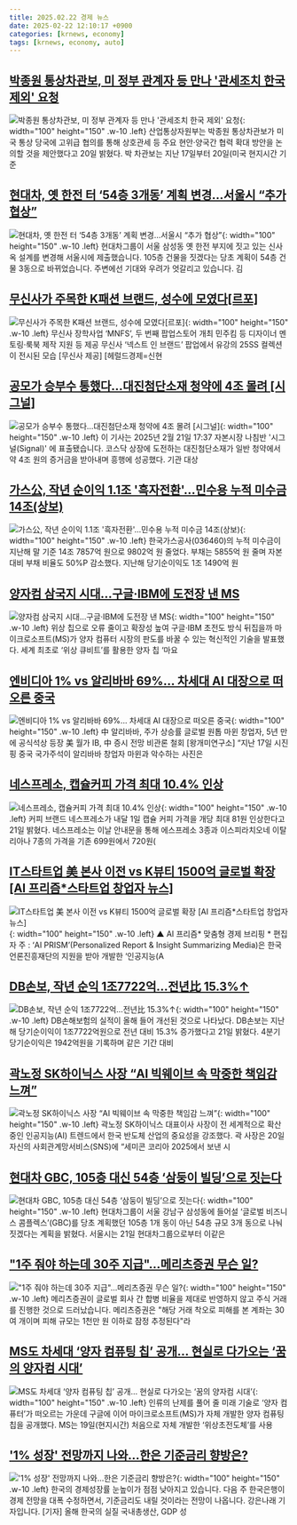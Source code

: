 ```yaml
---
title: 2025.02.22 경제 뉴스
date: 2025-02-22 12:10:17 +0900
categories: [krnews, economy]
tags: [krnews, economy, auto]
---
```

## [박종원 통상차관보, 미 정부 관계자 등 만나 '관세조치 한국 제외' 요청](https://n.news.naver.com/mnews/article/014/0005311515)

![박종원 통상차관보, 미 정부 관계자 등 만나 '관세조치 한국 제외' 요청](https://mimgnews.pstatic.net/image/origin/014/2025/02/21/5311515.jpg?type=nf220_150){: width="100" height="150" .w-10 .left}
산업통상자원부는 박종원 통상차관보가 미국 통상 당국에 고위급 협의를 통해 상호관세 등 주요 현안·양국간 협력 확대 방안을 논의할 것을 제안했다고 20일 밝혔다. 박 차관보는 지난 17일부터 20일(미국 현지시간 기준

## [현대차, 옛 한전 터 ‘54층 3개동’ 계획 변경…서울시 “추가 협상”](https://n.news.naver.com/mnews/article/056/0011898103)

![현대차, 옛 한전 터 ‘54층 3개동’ 계획 변경…서울시 “추가 협상”](https://mimgnews.pstatic.net/image/origin/056/2025/02/22/11898103.jpg?type=nf220_150){: width="100" height="150" .w-10 .left}
현대차그룹이 서울 삼성동 옛 한전 부지에 짓고 있는 신사옥 설계를 변경해 서울시에 제출했습니다. 105층 건물을 짓겠다는 당초 계획이 54층 건물 3동으로 바뀌었습니다. 주변에선 기대와 우려가 엇갈리고 있습니다. 김

## [무신사가 주목한 K패션 브랜드, 성수에 모였다[르포]](https://n.news.naver.com/mnews/article/016/0002432600)

![무신사가 주목한 K패션 브랜드, 성수에 모였다[르포]](https://mimgnews.pstatic.net/image/origin/016/2025/02/22/2432600.jpg?type=nf220_150){: width="100" height="150" .w-10 .left}
무신사 장학사업 ‘MNFS’, 두 번째 팝업스토어 개최 민주킴 등 디자이너 멘토링·룩북 제작 지원 등 제공 무신사 ‘넥스트 인 브랜드’ 팝업에서 유강의 25SS 컬렉션이 전시된 모습 [무신사 제공] [헤럴드경제=신현

## [공모가 승부수 통했다…대진첨단소재 청약에 4조 몰려 [시그널]](https://n.news.naver.com/mnews/article/011/0004453416)

![공모가 승부수 통했다…대진첨단소재 청약에 4조 몰려 [시그널]](https://mimgnews.pstatic.net/image/origin/011/2025/02/21/4453416.jpg?type=nf220_150){: width="100" height="150" .w-10 .left}
이 기사는 2025년 2월 21일 17:37 자본시장 나침반 '시그널(Signal)' 에 표출됐습니다. 코스닥 상장에 도전하는 대진첨단소재가 일반 청약에서 약 4조 원의 증거금을 받아내며 흥행에 성공했다. 기관 대상

## [가스公, 작년 순이익 1.1조 '흑자전환'…민수용 누적 미수금 14조(상보)](https://n.news.naver.com/mnews/article/421/0008090601)

![가스公, 작년 순이익 1.1조 '흑자전환'…민수용 누적 미수금 14조(상보)](https://mimgnews.pstatic.net/image/origin/421/2025/02/21/8090601.jpg?type=nf220_150){: width="100" height="150" .w-10 .left}
한국가스공사(036460)의 누적 미수금이 지난해 말 기준 14조 7857억 원으로 9802억 원 줄었다. 부채는 5855억 원 줄며 자본 대비 부채 비율도 50%P 감소했다. 지난해 당기순이익도 1조 1490억 원

## [양자컴 삼국지 시대…구글·IBM에 도전장 낸 MS](https://n.news.naver.com/mnews/article/366/0001055757)

![양자컴 삼국지 시대…구글·IBM에 도전장 낸 MS](https://mimgnews.pstatic.net/image/origin/366/2025/02/21/1055757.jpg?type=nf220_150){: width="100" height="150" .w-10 .left}
위상 칩으로 오류 줄이고 확장성 높여 구글·IBM 초전도 방식 뒤집을까 마이크로소프트(MS)가 양자 컴퓨터 시장의 판도를 바꿀 수 있는 혁신적인 기술을 발표했다. 세계 최초로 ‘위상 큐비트’를 활용한 양자 칩 ‘마요

## [엔비디아 1% vs 알리바바 69%... 차세대 AI 대장으로 떠오른 중국](https://n.news.naver.com/mnews/article/023/0003889462)

![엔비디아 1% vs 알리바바 69%... 차세대 AI 대장으로 떠오른 중국](https://mimgnews.pstatic.net/image/origin/023/2025/02/21/3889462.jpg?type=nf220_150){: width="100" height="150" .w-10 .left}
中 알리바바, 주가 상승률 글로벌 원톱 마윈 창업자, 5년 만에 공식석상 등장 美 월가 IB, 中 증시 전망 비관론 철회 [왕개미연구소] “지난 17일 시진핑 중국 국가주석이 알리바바 창업자 마윈과 악수하는 사진은

## [네스프레소, 캡슐커피 가격 최대 10.4% 인상](https://n.news.naver.com/mnews/article/014/0005311783)

![네스프레소, 캡슐커피 가격 최대 10.4% 인상](https://mimgnews.pstatic.net/image/origin/014/2025/02/21/5311783.jpg?type=nf220_150){: width="100" height="150" .w-10 .left}
커피 브랜드 네스프레소가 내달 1일 캡슐 커피 가격을 개당 최대 81원 인상한다고 21일 밝혔다. 네스프레소는 이날 안내문을 통해 에스프레소 3종과 이스피라치오네 이탈리아나 7종의 가격을 기존 699원에서 720원(

## [IT스타트업 美 본사 이전 vs K뷰티 1500억 글로벌 확장 [AI 프리즘*스타트업 창업자 뉴스]](https://n.news.naver.com/mnews/article/011/0004453504)

![IT스타트업 美 본사 이전 vs K뷰티 1500억 글로벌 확장 [AI 프리즘*스타트업 창업자 뉴스]](https://mimgnews.pstatic.net/image/origin/011/2025/02/22/4453504.jpg?type=nf220_150){: width="100" height="150" .w-10 .left}
▲ AI 프리즘* 맞춤형 경제 브리핑 * 편집자 주 : ‘AI PRISM’(Personalized Report & Insight Summarizing Media)은 한국언론진흥재단의 지원을 받아 개발한 ‘인공지능(A

## [DB손보, 작년 순익 1조7722억…전년比 15.3%↑](https://n.news.naver.com/mnews/article/119/0002925886)

![DB손보, 작년 순익 1조7722억…전년比 15.3%↑](https://mimgnews.pstatic.net/image/origin/119/2025/02/21/2925886.jpg?type=nf220_150){: width="100" height="150" .w-10 .left}
DB손해보험의 실적이 올해 들어 개선된 것으로 나타났다. DB손보는 지난해 당기순이익이 1조7722억원으로 전년 대비 15.3% 증가했다고 21일 밝혔다. 4분기 당기순이익은 1942억원을 기록하며 같은 기간 대비

## [곽노정 SK하이닉스 사장 “AI 빅웨이브 속 막중한 책임감 느껴”](https://n.news.naver.com/mnews/article/009/0005447604)

![곽노정 SK하이닉스 사장 “AI 빅웨이브 속 막중한 책임감 느껴”](https://mimgnews.pstatic.net/image/origin/009/2025/02/21/5447604.jpg?type=nf220_150){: width="100" height="150" .w-10 .left}
곽노정 SK하이닉스 대표이사 사장이 전 세계적으로 확산 중인 인공지능(AI) 트렌드에서 한국 반도체 산업의 중요성을 강조했다. 곽 사장은 20일 자신의 사회관계망서비스(SNS)에 “세미콘 코리아 2025에서 보낸 시

## [현대차 GBC, 105층 대신 54층 ‘삼둥이 빌딩’으로 짓는다](https://n.news.naver.com/mnews/article/020/0003616934)

![현대차 GBC, 105층 대신 54층 ‘삼둥이 빌딩’으로 짓는다](https://mimgnews.pstatic.net/image/origin/020/2025/02/21/3616934.jpg?type=nf220_150){: width="100" height="150" .w-10 .left}
현대차그룹이 서울 강남구 삼성동에 들어설 ‘글로벌 비즈니스 콤플렉스’(GBC)를 당초 계획했던 105층 1개 동이 아닌 54층 규모 3개 동으로 나눠 짓겠다는 계획을 밝혔다. 서울시는 21일 현대차그룹으로부터 이같은

## ["1주 줘야 하는데 30주 지급"…메리츠증권 무슨 일?](https://n.news.naver.com/mnews/article/374/0000426591)

!["1주 줘야 하는데 30주 지급"…메리츠증권 무슨 일?](https://mimgnews.pstatic.net/image/origin/374/2025/02/21/426591.jpg?type=nf220_150){: width="100" height="150" .w-10 .left}
메리츠증권이 글로벌 회사 간 합병 비율을 제대로 반영하지 않고 주식 거래를 진행한 것으로 드러났습니다. 메리츠증권은 "해당 거래 착오로 피해를 본 계좌는 30여 개이며 피해 규모는 1천만 원 이하로 잠정 추정된다"라

## [MS도 차세대 ‘양자 컴퓨팅 칩’ 공개… 현실로 다가오는 ‘꿈의 양자컴 시대’](https://n.news.naver.com/mnews/article/081/0003519652)

![MS도 차세대 ‘양자 컴퓨팅 칩’ 공개… 현실로 다가오는 ‘꿈의 양자컴 시대’](https://mimgnews.pstatic.net/image/origin/081/2025/02/21/3519652.jpg?type=nf220_150){: width="100" height="150" .w-10 .left}
인류의 난제를 풀어 줄 미래 기술로 ‘양자 컴퓨터’가 떠오르는 가운데 구글에 이어 마이크로소프트(MS)가 자체 개발한 양자 컴퓨팅 칩을 공개했다. MS는 19일(현지시간) 처음으로 자체 개발한 ‘위상초전도체’를 사용

## ['1% 성장' 전망까지 나와…한은 기준금리 향방은?](https://n.news.naver.com/mnews/article/422/0000715531)

!['1% 성장' 전망까지 나와…한은 기준금리 향방은?](https://mimgnews.pstatic.net/image/origin/422/2025/02/21/715531.jpg?type=nf220_150){: width="100" height="150" .w-10 .left}
한국의 경제성장률 눈높이가 점점 낮아지고 있습니다. 다음 주 한국은행이 경제 전망을 대폭 수정하면서, 기준금리도 내릴 것이라는 전망이 나옵니다. 강은나래 기자입니다. [기자] 올해 한국의 실질 국내총생산, GDP 성

